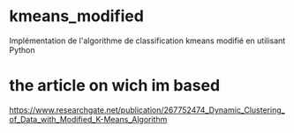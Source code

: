 # kmeans_modified
Implémentation de l'algorithme de classification kmeans modifié en utilisant Python

# the article on wich im based
https://www.researchgate.net/publication/267752474_Dynamic_Clustering_of_Data_with_Modified_K-Means_Algorithm
